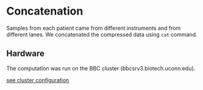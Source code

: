# Concatenation
Samples from each patient came from different instruments and from different lanes. We concatenated the compressed data using `cat` command.

## Hardware
The computation was run on the BBC cluster (bbcsrv3.biotech.uconn.edu).

[see cluster configuration](http://bioinformatics.uconn.edu/hardware)
